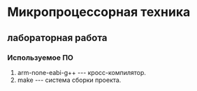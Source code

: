 # Микропроцессорная техника
## лабораторная работа

### Используемое ПО
1. arm-none-eabi-g++ --- кросс-компилятор.
1. make --- система сборки проекта.